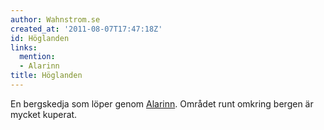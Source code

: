 ```yaml
---
author: Wahnstrom.se
created_at: '2011-08-07T17:47:18Z'
id: Höglanden
links:
  mention:
  - Alarinn
title: Höglanden
---
```


En bergskedja som löper genom [Alarinn]. Området runt omkring bergen är mycket kuperat.

  [Alarinn]: Alarinn